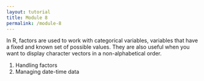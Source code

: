 ```yaml
---
layout: tutorial
title: Module 8
permalink: /module-8
---
```


In R, factors are used to work with categorical variables, variables that have a fixed and known set of possible values. They are also useful when you want to display character vectors in a non-alphabetical order.

1. Handling factors
2. Managing date-time data
